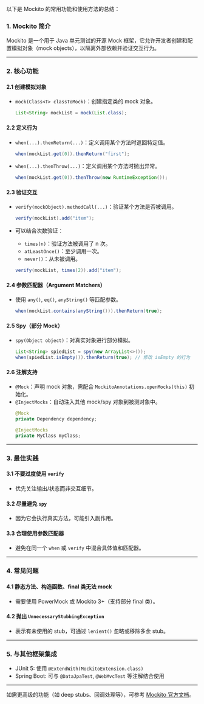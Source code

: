 以下是 Mockito 的常用功能和使用方法的总结：

### 1. **Mockito 简介**
Mockito 是一个用于 Java 单元测试的开源 Mock 框架，它允许开发者创建和配置模拟对象（mock objects），以隔离外部依赖并验证交互行为。

---

### 2. **核心功能**

#### 2.1 创建模拟对象
- `mock(Class<T> classToMock)`：创建指定类的 mock 对象。
  ```java
  List<String> mockList = mock(List.class);
  ```


#### 2.2 定义行为
- `when(...).thenReturn(...)`：定义调用某个方法时返回特定值。
  ```java
  when(mockList.get(0)).thenReturn("first");
  ```

- `when(...).thenThrow(...)`：定义调用某个方法时抛出异常。
  ```java
  when(mockList.get(0)).thenThrow(new RuntimeException());
  ```


#### 2.3 验证交互
- `verify(mockObject).methodCall(...)`：验证某个方法是否被调用。
  ```java
  verify(mockList).add("item");
  ```

- 可以结合次数验证：
  - `times(n)`：验证方法被调用了 n 次。
  - `atLeastOnce()`：至少调用一次。
  - `never()`：从未被调用。
  ```java
  verify(mockList, times(2)).add("item");
  ```


#### 2.4 参数匹配器（Argument Matchers）
- 使用 `any()`, `eq()`, `anyString()` 等匹配参数。
  ```java
  when(mockList.contains(anyString())).thenReturn(true);
  ```


#### 2.5 Spy（部分 Mock）
- `spy(Object object)`：对真实对象进行部分模拟。
  ```java
  List<String> spiedList = spy(new ArrayList<>());
  when(spiedList.isEmpty()).thenReturn(true); // 修改 isEmpty 的行为
  ```


#### 2.6 注解支持
- `@Mock`：声明 mock 对象，需配合 `MockitoAnnotations.openMocks(this)` 初始化。
- `@InjectMocks`：自动注入其他 mock/spy 对象到被测对象中。
  ```java
  @Mock
  private Dependency dependency;

  @InjectMocks
  private MyClass myClass;
  ```


---

### 3. **最佳实践**

#### 3.1 不要过度使用 `verify`
- 优先关注输出/状态而非交互细节。

#### 3.2 尽量避免 `spy`
- 因为它会执行真实方法，可能引入副作用。

#### 3.3 合理使用参数匹配器
- 避免在同一个 `when` 或 `verify` 中混合具体值和匹配器。

---

### 4. **常见问题**

#### 4.1 静态方法、构造函数、final 类无法 mock
- 需要使用 PowerMock 或 Mockito 3+（支持部分 final 类）。

#### 4.2 抛出 `UnnecessaryStubbingException`
- 表示有未使用的 stub，可通过 `lenient()` 忽略或移除多余 stub。

---

### 5. **与其他框架集成**
- JUnit 5: 使用 `@ExtendWith(MockitoExtension.class)`
- Spring Boot: 可与 `@DataJpaTest`, `@WebMvcTest` 等注解结合使用

---

如需更高级的功能（如 deep stubs、回调处理等），可参考 [Mockito 官方文档](https://site.mockito.org/)。